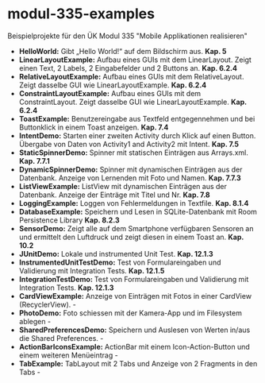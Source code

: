 # modul-335-examples
Beispielprojekte für den ÜK Modul 335 "Mobile Applikationen realisieren"


- <b>HelloWorld:</b> Gibt „Hello World!“ auf dem Bildschirm aus.	<b>Kap. 5 </b>
- <b>LinearLayoutExample:</b> Aufbau eines GUIs mit dem LinearLayout. Zeigt einen Text, 2 Labels, 2 Eingabefelder und 2 Buttons an.	<b>Kap. 6.2.4 </b>
- <b>RelativeLayoutExample:</b>	Aufbau eines GUIs mit dem RelativeLayout. Zeigt dasselbe GUI wie LinearLayoutExample.	<b>Kap. 6.2.4</b>
- <b>ConstraintLayoutExample:</b>	Aufbau eines GUIs mit dem ConstraintLayout. Zeigt dasselbe GUI wie LinearLayoutExample.	<b>Kap. 6.2.4</b>
- <b>ToastExample:</b>	Benutzereingabe aus Textfeld entgegennehmen und bei Buttonklick in einem Toast anzeigen.	<b>Kap. 7.4</b>
- <b>IntentDemo:</b>	Starten einer zweiten Activity durch Klick auf einen Button. Übergabe von Daten von Activity1 and Activity2 mit Intent.	<b>Kap. 7.5</b>
- <b>StaticSpinnerDemo:</b>	Spinner mit statischen Einträgen aus Arrays.xml.	<b>Kap. 7.7.1</b>
- <b>DynamicSpinnerDemo:</b>	Spinner mit dynamischen Einträgen aus der Datenbank. Anzeige von Lernenden mit Foto und Namen.	<b>Kap. 7.7.3</b>
- <b>ListViewExample:</b>	ListView mit dynamischen Einträgen aus der Datenbank. Anzeige der Einträge mit Titel und Nr.	<b>Kap. 7.8</b>
- <b>LoggingExample:</b>	Loggen von Fehlermeldungen in Textfile.	<b>Kap. 8.1.4</b>
- <b>DatabaseExample:</b>	Speichern und Lesen in SQLite-Datenbank mit Room Persistence Library	<b>Kap. 8.2.3</b>
- <b>SensorDemo:</b>	Zeigt alle auf dem Smartphone verfügbaren Sensoren an und ermittelt den Luftdruck und zeigt diesen in einem Toast an.	<b>Kap. 10.2</b>
- <b>JUnitDemo:</b>	Lokale und instrumented Unit Test.	<b>Kap. 12.1.3</b>
- <b>InstrumentedUnitTestDemo:</b> Test von Formulareingaben und Validierung mit Integration Tests. <b>Kap. 12.1.5</b>
- <b>IntegrationTestDemo: </b> Test von Formulareingaben und Validierung mit Integration Tests. <b>Kap. 12.1.3</b>
- <b>CardViewExample:</b> Anzeige von Einträgen mit Fotos in einer CardView (RecyclerView).	-	
- <b>PhotoDemo:</b>	Foto schiessen mit der Kamera-App und im Filesystem ablegen	-	
- <b>SharedPreferencesDemo:</b> Speichern und Auslesen von Werten in/aus die Shared Preferences.	-	
- <b>ActionBarIconsExample:</b> ActionBar mit einem Icon-Action-Button und einem weiteren Menüeintrag -
- <b>TabExample:</b> TabLayout mit 2 Tabs und Anzeige von 2 Fragments in den Tabs -

